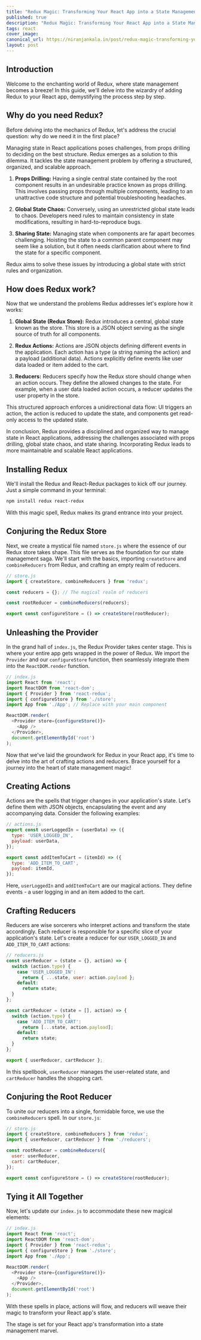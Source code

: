 ```yaml
---
title: "Redux Magic: Transforming Your React App into a State Management Marvel"
published: true
description: "Redux Magic: Transforming Your React App into a State Management Marvel"
tags: react
cover_image: 
canonical_url: https://niranjankala.in/post/redux-magic-transforming-your-react-app-into-a-state-management-marvel
layout: post
---
```


## Introduction

Welcome to the enchanting world of Redux, where state management becomes a breeze! In this guide, we'll delve into the wizardry of adding Redux to your React app, demystifying the process step by step.


## Why do you need Redux?

Before delving into the mechanics of Redux, let's address the crucial question: why do we need it in the first place?

Managing state in React applications poses challenges, from props drilling to deciding on the best structure. Redux emerges as a solution to this dilemma. It tackles the state management problem by offering a structured, organized, and scalable approach.

1. **Props Drilling:** Having a single central state contained by the root component results in an undesirable practice known as props drilling. This involves passing props through multiple components, leading to an unattractive code structure and potential troubleshooting headaches.

2. **Global State Chaos:** Conversely, using an unrestricted global state leads to chaos. Developers need rules to maintain consistency in state modifications, resulting in hard-to-reproduce bugs.

3. **Sharing State:** Managing state when components are far apart becomes challenging. Hoisting the state to a common parent component may seem like a solution, but it often needs clarification about where to find the state for a specific component.

Redux aims to solve these issues by introducing a global state with strict rules and organization.

## How does Redux work?

Now that we understand the problems Redux addresses let's explore how it works:

1. **Global State (Redux Store):** Redux introduces a central, global state known as the store. This store is a JSON object serving as the single source of truth for all components.

2. **Redux Actions:** Actions are JSON objects defining different events in the application. Each action has a type (a string naming the action) and a payload (additional data). Actions explicitly define events like user data loaded or item added to the cart.

3. **Reducers:** Reducers specify how the Redux store should change when an action occurs. They define the allowed changes to the state. For example, when a user data loaded action occurs, a reducer updates the user property in the store.

This structured approach enforces a unidirectional data flow: UI triggers an action, the action is reduced to update the state, and components get read-only access to the updated state.

In conclusion, Redux provides a disciplined and organized way to manage state in React applications, addressing the challenges associated with props drilling, global state chaos, and state sharing. Incorporating Redux leads to more maintainable and scalable React applications.

## Installing Redux

We'll install the Redux and React-Redux packages to kick off our journey. Just a simple command in your terminal:

```bash
npm install redux react-redux
```

With this magic spell, Redux makes its grand entrance into your project.

## Conjuring the Redux Store

Next, we create a mystical file named `store.js` where the essence of our Redux store takes shape. This file serves as the foundation for our state management saga. We'll start with the basics, importing `createStore` and `combineReducers` from Redux, and crafting an empty realm of reducers.

```javascript
// store.js
import { createStore, combineReducers } from 'redux';

const reducers = {}; // The magical realm of reducers

const rootReducer = combineReducers(reducers);

export const configureStore = () => createStore(rootReducer);
```

## Unleashing the Provider

In the grand hall of `index.js`, the Redux Provider takes center stage. This is where your entire app gets wrapped in the power of Redux. We import the `Provider` and our `configureStore` function, then seamlessly integrate them into the `ReactDOM.render` function.

```javascript
// index.js
import React from 'react';
import ReactDOM from 'react-dom';
import { Provider } from 'react-redux';
import { configureStore } from './store';
import App from './App'; // Replace with your main component

ReactDOM.render(
  <Provider store={configureStore()}>
    <App />
  </Provider>,
  document.getElementById('root')
);
```

Now that we've laid the groundwork for Redux in your React app, it's time to delve into the art of crafting actions and reducers. Brace yourself for a journey into the heart of state management magic!

## Creating Actions

Actions are the spells that trigger changes in your application's state. Let's define them with JSON objects, encapsulating the event and any accompanying data. Consider the following examples:

```javascript
// actions.js
export const userLoggedIn = (userData) => ({
  type: 'USER_LOGGED_IN',
  payload: userData,
});

export const addItemToCart = (itemId) => ({
  type: 'ADD_ITEM_TO_CART',
  payload: itemId,
});
```

Here, `userLoggedIn` and `addItemToCart` are our magical actions. They define events - a user logging in and an item added to the cart.

## Crafting Reducers

Reducers are wise sorcerers who interpret actions and transform the state accordingly. Each reducer is responsible for a specific slice of your application's state. Let's create a reducer for our `USER_LOGGED_IN` and `ADD_ITEM_TO_CART` actions:

```javascript
// reducers.js
const userReducer = (state = {}, action) => {
  switch (action.type) {
    case 'USER_LOGGED_IN':
      return { ...state, user: action.payload };
    default:
      return state;
  }
};

const cartReducer = (state = [], action) => {
  switch (action.type) {
    case 'ADD_ITEM_TO_CART':
      return [...state, action.payload];
    default:
      return state;
  }
};

export { userReducer, cartReducer };
```

In this spellbook, `userReducer` manages the user-related state, and `cartReducer` handles the shopping cart.

## Conjuring the Root Reducer

To unite our reducers into a single, formidable force, we use the `combineReducers` spell. In our `store.js`:

```javascript
// store.js
import { createStore, combineReducers } from 'redux';
import { userReducer, cartReducer } from './reducers';

const rootReducer = combineReducers({
  user: userReducer,
  cart: cartReducer,
});

export const configureStore = () => createStore(rootReducer);
```

## Tying it All Together

Now, let's update our `index.js` to accommodate these new magical elements:

```javascript
// index.js
import React from 'react';
import ReactDOM from 'react-dom';
import { Provider } from 'react-redux';
import { configureStore } from './store';
import App from './App';

ReactDOM.render(
  <Provider store={configureStore()}>
    <App />
  </Provider>,
  document.getElementById('root')
);
```

With these spells in place, actions will flow, and reducers will weave their magic to transform your React app's state.

The stage is set for your React app's transformation into a state management marvel.

